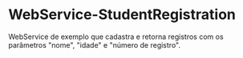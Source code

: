 # WebService-StudentRegistration
WebService de exemplo que cadastra e retorna registros com os parâmetros "nome", "idade" e "número de registro".
